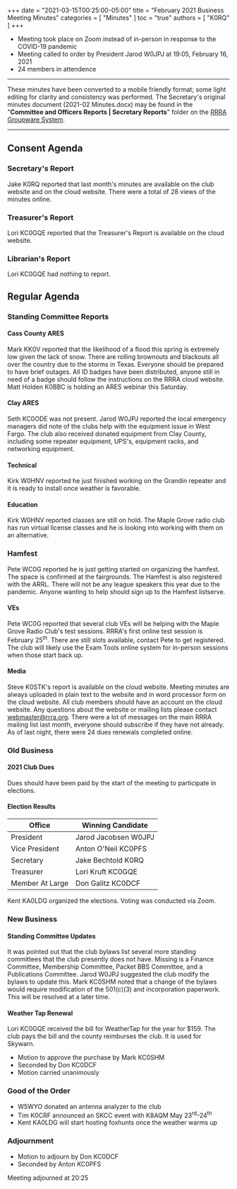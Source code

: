 +++
date = "2021-03-15T00:25:00-05:00"
title = "February 2021 Business Meeting Minutes"
categories = [ "Minutes" ]
toc = "true"
authors = [ "K0RQ" ]
+++
* Meeting took place on Zoom instead of in-person in response to the COVID-19 pandemic
* Meeting called to order by President Jarod W0JPJ at 19:05, February 16, 2021
* 24 members in attendence

<!--more-->

---

These minutes have been converted to a mobile friendly format; some light
editing for clarity and consistency was performed. The Secretary's original
minutes document (2021-02 Minutes.docx) may be found in the
"**Committee and Officers Reports | Secretary Reports**" folder on the
[RRRA Groupware System](https://cloud.rrra.org/). 

---

## Consent Agenda 

### Secretary's Report

Jake K0RQ reported that last month's minutes are available on the club
website and on the cloud website. There were a total of 28 views of the
minutes online.

### Treasurer's Report

Lori KC0GQE reported that the Treasurer's Report is available on the
cloud website. 

### Librarian's Report

Lori KC0GQE had nothing to report.

## Regular Agenda

### Standing Committee Reports 

#### Cass County ARES

Mark KK0V reported that the likelihood of a flood this spring is
extremely low given the lack of snow. There are rolling brownouts and
blackouts all over the country due to the storms in Texas. Everyone
should be prepared to have brief outages. All ID badges have been
distributed, anyone still in need of a badge should follow the
instructions on the RRRA cloud website. Matt Holden K0BBC is holding an
ARES webinar this Saturday.

#### Clay ARES

Seth KC0ODE was not present. Jarod W0JPJ reported the local emergency
managers did note of the clubs help with the equipment issue in West
Fargo. The club also received donated equipment from Clay County,
including some repeater equipment, UPS's, equipment racks, and
networking equipment.

#### Technical

Kirk W0HNV reported he just finished working on the Grandin repeater and
it is ready to install once weather is favorable.

#### Education

Kirk W0HNV reported classes are still on hold. The Maple Grove radio
club has run virtual license classes and he is looking into working with
them on an alternative.

### Hamfest

Pete WC0G reported he is just getting started on organizing the
hamfest. The space is confirmed at the fairgrounds. The Hamfest is also
registered with the ARRL. There will not be any league speakers this
year due to the pandemic. Anyone wanting to help should sign up to the
Hamfest listserve.

#### VEs

Pete WC0G reported that several club VEs will be helping with the Maple
Grove Radio Club's test sessions. RRRA's first online test session is
February 25<sup>th</sup>. There are still slots available, contact Pete
to get registered. The club will likely use the Exam Tools online system
for in-person sessions when those start back up.

#### Media

Steve K0STK's report is available on the cloud website. Meeting minutes
are always uploaded in plain text to the website and in word processor
form on the cloud website. All club members should have an account on
the cloud website. Any questions about the website or mailing lists
please contact webmaster@rrra.org. There were a lot of messages on the
main RRRA mailing list last month, everyone should subscribe if they
have not already. As of last night, there were 24 dues renewals
completed online.

### Old Business

#### 2021 Club Dues

Dues should have been paid by the start of the meeting to participate in
elections.

#### Election Results

| Office          | Winning Candidate    |
| --------------- | -------------------- |
| President       | Jarod Jacobsen W0JPJ |
| Vice President  | Anton O'Neil KC0PFS  |
| Secretary       | Jake Bechtold K0RQ   |
| Treasurer       | Lori Kruft KC0GQE    |
| Member At Large | Don Galitz KC0DCF    |

Kent KA0LDG organized the elections. Voting was conducted via Zoom.

### New Business

#### Standing Committee Updates

It was pointed out that the club bylaws list several more standing
committees that the club presently does not have. Missing is a
Finance Committee, Membership Committee, Packet BBS Committee, and a
Publications Committee. Jarod W0JPJ suggested the club modify the bylaws
to update this. Mark KC0SHM noted that a change of the bylaws would
require modification of the 501(c)(3) and incorporation paperwork. This
will be resolved at a later time.

#### Weather Tap Renewal

Lori KC0GQE received the bill for WeatherTap for the year for $159. The
club pays the bill and the county reimburses the club. It is used for
Skywarn.

* Motion to approve the purchase by Mark KC0SHM
* Seconded by Don KC0DCF
* Motion carried unanimously

### Good of the Order

* W5WYO donated an antenna analyzer to the club
* Tim K0CRF announced an SKCC event with K8AQM May 23<sup>rd</sup>-24<sup>th</sup>
* Kent KA0LDG will start hosting foxhunts once the weather warms up

### Adjournment

* Motion to adjourn by Don KC0DCF
* Seconded by Anton KC0PFS

Meeting adjourned at 20:25
